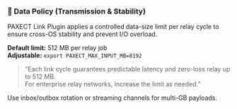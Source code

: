 ### 📡 Data Policy (Transmission & Stability)

PAXECT Link Plugin applies a controlled data-size limit per relay cycle to ensure cross-OS stability and prevent I/O overload.

**Default limit:** 512 MB per relay job  
**Adjustable:** `export PAXECT_MAX_INPUT_MB=8192`

> “Each link cycle guarantees predictable latency and zero-loss relay up to 512 MB.  
> For enterprise relay networks, increase the limit as needed.”

Use inbox/outbox rotation or streaming channels for multi-GB payloads.

